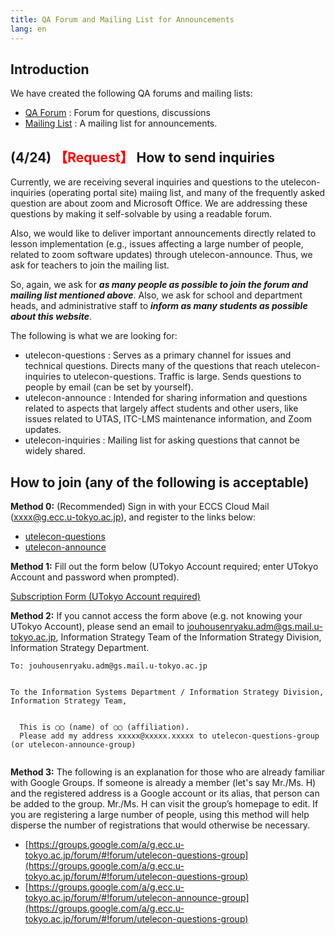 ```yaml
---
title: QA Forum and Mailing List for Announcements
lang: en
---
```


Introduction
---------------------------

We have created the following QA forums and mailing lists:

* [QA Forum](https://groups.google.com/a/g.ecc.u-tokyo.ac.jp/forum/#!forum/utelecon-questions-group) : Forum for questions, discussions
* [Mailing List](https://groups.google.com/a/g.ecc.u-tokyo.ac.jp/forum/#!forum/utelecon-announce-group) : A mailing list for announcements.

(4/24) <font color="red">【Request】</font> How to send inquiries
---------------------------

Currently, we are receiving several inquiries and questions to the utelecon-inquiries (operating portal site) maiing list, and many of the frequently asked question are about zoom and Microsoft Office. We are addressing these questions by making it self-solvable by using a readable forum.

Also, we would like to deliver important announcements directly related to lesson implementation (e.g., issues affecting a large number of people, related to zoom software updates) through utelecon-announce. Thus, we ask for teachers to join the mailing list.

So, again, we ask for ***as many people as possible to join the forum and mailing list mentioned above***.
Also, we ask for school and department heads, and administrative staff to ***inform as many students as possible about this website***.

The following is what we are looking for:

  * utelecon-questions : Serves as a primary channel for issues and technical questions. Directs many of the questions that reach utelecon-inquiries to utelecon-questions. Traffic is large. Sends questions to people by email (can be set by yourself).
 * utelecon-announce : Intended for sharing information and questions related to aspects that largely affect students and other users, like issues related to UTAS, ITC-LMS maintenance information, and Zoom updates.
  * utelecon-inquiries : Mailing list for asking questions that cannot be widely shared.

How to join (any of the following is acceptable)
---------------------------

**Method 0:** (Recommended) Sign in with your ECCS Cloud Mail (xxxx@g.ecc.u-tokyo.ac.jp), and register to the links below:

* [utelecon-questions](https://groups.google.com/a/g.ecc.u-tokyo.ac.jp/forum/#!forum/utelecon-questions-group)
* [utelecon-announce](https://groups.google.com/a/g.ecc.u-tokyo.ac.jp/forum/#!forum/utelecon-announce-group)

**Method 1:** Fill out the form below (UTokyo Account required; enter UTokyo Account and password when prompted).

<a href="https://forms.office.com/Pages/ResponsePage.aspx?id=T6978HAr10eaAgh1yvlMhI_ifmf7qdFDpTYBBcm0ltJUMFJEVjVPVFdVM0VZNUlVRlNJRk5ROU9OSC4u" target="_blank"> Subscription Form (UTokyo Account required) </a>

**Method 2:** If you cannot access the form above (e.g. not knowing your UTokyo Account), please send an email to jouhousenryaku.adm@gs.mail.u-tokyo.ac.jp, Information Strategy Team of the Information Strategy Division, Information Strategy Department.
```
To: jouhousenryaku.adm@gs.mail.u-tokyo.ac.jp


To the Information Systems Department / Information Strategy Division, Information Strategy Team,


  This is ◯◯ (name) of ◯◯ (affiliation).
  Please add my address xxxxx@xxxxx.xxxxx to utelecon-questions-group (or utelecon-announce-group)
  
```

**Method 3:** The following is an explanation for those who are already familiar with Google Groups. If someone is already a member (let's say Mr./Ms. H) and the registered address is a Google account or its alias, that person can be added to the group.  Mr./Ms. H can visit the group’s homepage to edit.  If you are registering a large number of people, using this method will help disperse the number of registrations that would otherwise be necessary. 

* [https://groups.google.com/a/g.ecc.u-tokyo.ac.jp/forum/#!forum/utelecon-questions-group](https://groups.google.com/a/g.ecc.u-tokyo.ac.jp/forum/#!forum/utelecon-questions-group)
* [https://groups.google.com/a/g.ecc.u-tokyo.ac.jp/forum/#!forum/utelecon-announce-group](https://groups.google.com/a/g.ecc.u-tokyo.ac.jp/forum/#!forum/utelecon-questions-group)


